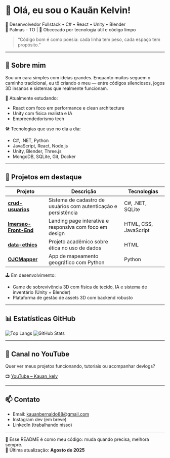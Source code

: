 # 👋 Olá, eu sou o Kauãn Kelvin!

🎯 Desenvolvedor Fullstack • C# • React • Unity • Blender  
📍 Palmas - TO | 🧠 Obcecado por tecnologia útil e código limpo

> “Código bom é como poesia: cada linha tem peso, cada espaço tem propósito.”

---

## 🚀 Sobre mim

Sou um cara simples com ideias grandes. Enquanto muitos seguem o caminho tradicional, eu tô criando o meu — entre códigos silenciosos, jogos 3D insanos e sistemas que realmente funcionam.

🧪 Atualmente estudando:
- React com foco em performance e clean architecture
- Unity com física realista e IA
- Empreendedorismo tech

🛠️ Tecnologias que uso no dia a dia:
- C#, .NET, Python
- JavaScript, React, Node.js
- Unity, Blender, Three.js
- MongoDB, SQLite, Git, Docker

---

## 💼 Projetos em destaque

| Projeto | Descrição | Tecnologias |
|--------|-----------|-------------|
| [**crud-usuarios**](https://github.com/Kauankelv/crud-usuarios) | Sistema de cadastro de usuários com autenticação e persistência | C#, .NET, SQLite |
| [**Imersao-Front-End**](https://github.com/Kauankelv/Imersao-Front-End) | Landing page interativa e responsiva com foco em design | HTML, CSS, JavaScript |
| [**data-ethics**](https://github.com/Kauankelv/data-ethics) | Projeto acadêmico sobre ética no uso de dados | HTML |
| [**OJCMapper**](https://github.com/Kauankelv/OJCMapper) | App de mapeamento geográfico com Python | Python |

🕹️ Em desenvolvimento:
- Game de sobrevivência 3D com física de tecido, IA e sistema de inventário (Unity + Blender)
- Plataforma de gestão de assets 3D com backend robusto

---

## 📊 Estatísticas GitHub

![Top Langs](https://github-readme-stats.vercel.app/api/top-langs/?username=Kauankelv&layout=compact&theme=radical)
![GitHub Stats](https://github-readme-stats.vercel.app/api?username=Kauankelv&show_icons=true&theme=radical)

---

## 🎥 Canal no YouTube

Quer ver meus projetos funcionando, tutoriais ou acompanhar devlogs?

📺 [YouTube – Kauan_kelv](https://www.youtube.com/@Kauan_kelv/featured)

---

## 📫 Contato

- Email: [kauanbernaldo88@gmail.com](mailto:kauanbernaldo88@gmail.com)
- Instagram dev (em breve)
- LinkedIn (trabalhando nisso)

---

📝 Esse README é como meu código: muda quando precisa, melhora sempre.  
🧩 Última atualização: **Agosto de 2025**  
